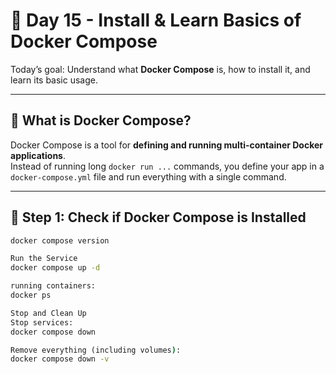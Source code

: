 # 🐳 Day 15 - Install & Learn Basics of Docker Compose

Today’s goal: Understand what **Docker Compose** is, how to install it, and learn its basic usage.

---

## 🔹 What is Docker Compose?
Docker Compose is a tool for **defining and running multi-container Docker applications**.  
Instead of running long `docker run ...` commands, you define your app in a `docker-compose.yml` file and run everything with a single command.

---

## 🔹 Step 1: Check if Docker Compose is Installed
```cmd
docker compose version

Run the Service
docker compose up -d

running containers:
docker ps

Stop and Clean Up
Stop services:
docker compose down

Remove everything (including volumes):
docker compose down -v